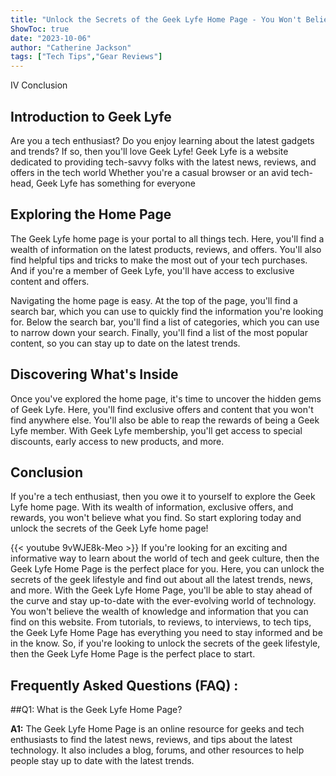 ```yaml
---
title: "Unlock the Secrets of the Geek Lyfe Home Page - You Won't Believe What You Find!"
ShowToc: true 
date: "2023-10-06"
author: "Catherine Jackson" 
tags: ["Tech Tips","Gear Reviews"]
---
```

IV Conclusion

## Introduction to Geek Lyfe

Are you a tech enthusiast? Do you enjoy learning about the latest gadgets and trends? If so, then you'll love Geek Lyfe! Geek Lyfe is a website dedicated to providing tech-savvy folks with the latest news, reviews, and offers in the tech world Whether you're a casual browser or an avid tech-head, Geek Lyfe has something for everyone

## Exploring the Home Page

The Geek Lyfe home page is your portal to all things tech. Here, you'll find a wealth of information on the latest products, reviews, and offers. You'll also find helpful tips and tricks to make the most out of your tech purchases. And if you're a member of Geek Lyfe, you'll have access to exclusive content and offers.

Navigating the home page is easy. At the top of the page, you'll find a search bar, which you can use to quickly find the information you're looking for. Below the search bar, you'll find a list of categories, which you can use to narrow down your search. Finally, you'll find a list of the most popular content, so you can stay up to date on the latest trends.

## Discovering What's Inside

Once you've explored the home page, it's time to uncover the hidden gems of Geek Lyfe. Here, you'll find exclusive offers and content that you won't find anywhere else. You'll also be able to reap the rewards of being a Geek Lyfe member. With Geek Lyfe membership, you'll get access to special discounts, early access to new products, and more.

## Conclusion

If you're a tech enthusiast, then you owe it to yourself to explore the Geek Lyfe home page. With its wealth of information, exclusive offers, and rewards, you won't believe what you find. So start exploring today and unlock the secrets of the Geek Lyfe home page!

{{< youtube 9vWJE8k-Meo >}} 
If you're looking for an exciting and informative way to learn about the world of tech and geek culture, then the Geek Lyfe Home Page is the perfect place for you. Here, you can unlock the secrets of the geek lifestyle and find out about all the latest trends, news, and more. With the Geek Lyfe Home Page, you'll be able to stay ahead of the curve and stay up-to-date with the ever-evolving world of technology. You won't believe the wealth of knowledge and information that you can find on this website. From tutorials, to reviews, to interviews, to tech tips, the Geek Lyfe Home Page has everything you need to stay informed and be in the know. So, if you're looking to unlock the secrets of the geek lifestyle, then the Geek Lyfe Home Page is the perfect place to start.

## Frequently Asked Questions (FAQ) :
##Q1: What is the Geek Lyfe Home Page?

**A1:** The Geek Lyfe Home Page is an online resource for geeks and tech enthusiasts to find the latest news, reviews, and tips about the latest technology. It also includes a blog, forums, and other resources to help people stay up to date with the latest trends.



